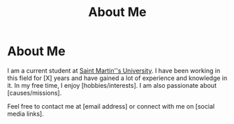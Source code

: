 ﻿---
title: "About Me"
permalink: /about/
header:
    overlay_image: /photos/better header.jpg
    caption: "North Cascades with the Milky Way"
---

<html>

<body>
    <h1>About Me</h1>
    <p>I am a current student at <a href="https://www.stmartin.edu/" taget="_blank">Saint Martin''s University</a>. 
    I have been working in this field for [X] years and have gained a lot of experience and knowledge in it. In my free time, 
    I enjoy [hobbies/interests]. I am also passionate about [causes/missions].</p>
    <p>Feel free to contact me at [email address] or connect with me on [social media links].</p>
</body>
</html>